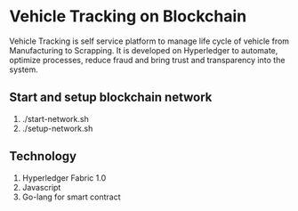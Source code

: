 # Vehicle Tracking on Blockchain

Vehicle Tracking is self service platform to manage life cycle of vehicle from Manufacturing to Scrapping. It is developed on Hyperledger to automate, optimize processes, reduce fraud and bring trust and transparency into the system.  

## Start and setup blockchain network

1. ./start-network.sh
2. ./setup-network.sh

## Technology

1. Hyperledger Fabric 1.0
2. Javascript
3. Go-lang for smart contract
